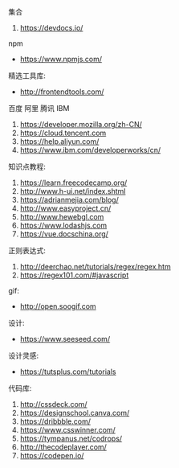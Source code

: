 集合
1. https://devdocs.io/

npm 
* https://www.npmjs.com/

精选工具库:
* http://frontendtools.com/

百度 阿里 腾讯 IBM
1. https://developer.mozilla.org/zh-CN/
2. https://cloud.tencent.com
3. https://help.aliyun.com/ 
4. https://www.ibm.com/developerworks/cn/

知识点教程:
1. https://learn.freecodecamp.org/
2. http://www.h-ui.net/index.shtml
3. https://adrianmejia.com/blog/
4. http://www.easyproject.cn/
5. http://www.hewebgl.com
6. https://www.lodashjs.com
7. https://vue.docschina.org/

正则表达式:
1. http://deerchao.net/tutorials/regex/regex.htm
2. https://regex101.com/#javascript

gif:
* http://open.soogif.com

设计:
* https://www.seeseed.com/

设计灵感:
* https://tutsplus.com/tutorials 

代码库:
1. http://cssdeck.com/
2. https://designschool.canva.com/
3. https://dribbble.com/
4. https://www.csswinner.com/
5. https://tympanus.net/codrops/
6. http://thecodeplayer.com/
7. https://codepen.io/
